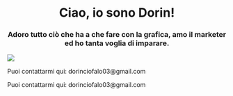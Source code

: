 <h1 align="center">Ciao, io sono Dorin!</h1>
<h3 align="center" color="red">Adoro tutto ciò che ha a che fare con la grafica, amo il marketer ed ho tanta voglia di imparare.</h3>
<img align="center" src="https://www.communicationvillage.com/blogs/wp-content/uploads/sites/2/2018/05/web-marketing.jpg" />
<p align="left">Puoi contattarmi qui: dorinciofalo03@gmail.com</p>
<p align="left">Puoi contattarmi qui: dorinciofalo03@gmail.com</p>
